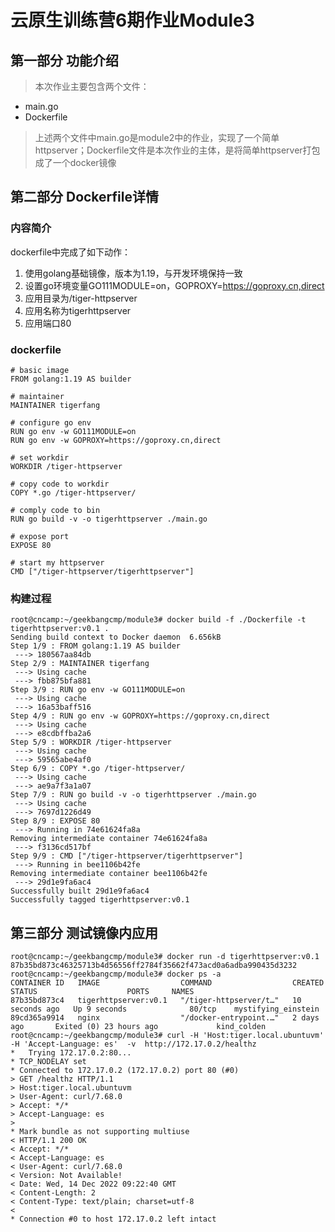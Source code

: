 # 云原生训练营6期作业Module3
## 第一部分 功能介绍
>本次作业主要包含两个文件：
* main.go
* Dockerfile
>上述两个文件中main.go是module2中的作业，实现了一个简单httpserver；Dockerfile文件是本次作业的主体，是将简单httpserver打包成了一个docker镜像
## 第二部分 Dockerfile详情
### 内容简介
dockerfile中完成了如下动作：
1. 使用golang基础镜像，版本为1.19，与开发环境保持一致
2. 设置go环境变量GO111MODULE=on，GOPROXY=https://goproxy.cn,direct
3. 应用目录为/tiger-httpserver
4. 应用名称为tigerhttpserver
5. 应用端口80
### dockerfile
    # basic image
    FROM golang:1.19 AS builder
    
    # maintainer
    MAINTAINER tigerfang
    
    # configure go env
    RUN go env -w GO111MODULE=on
    RUN go env -w GOPROXY=https://goproxy.cn,direct
    
    # set workdir
    WORKDIR /tiger-httpserver
    
    # copy code to workdir
    COPY *.go /tiger-httpserver/
    
    # comply code to bin
    RUN go build -v -o tigerhttpserver ./main.go
    
    # expose port
    EXPOSE 80
    
    # start my httpserver
    CMD ["/tiger-httpserver/tigerhttpserver"]
### 构建过程
    root@cncamp:~/geekbangcmp/module3# docker build -f ./Dockerfile -t tigerhttpserver:v0.1 .
    Sending build context to Docker daemon  6.656kB
    Step 1/9 : FROM golang:1.19 AS builder
     ---> 180567aa84db
    Step 2/9 : MAINTAINER tigerfang
     ---> Using cache
     ---> fbb875bfa881
    Step 3/9 : RUN go env -w GO111MODULE=on
     ---> Using cache
     ---> 16a53baff516
    Step 4/9 : RUN go env -w GOPROXY=https://goproxy.cn,direct
     ---> Using cache
     ---> e8cdbffba2a6
    Step 5/9 : WORKDIR /tiger-httpserver
     ---> Using cache
     ---> 59565abe4af0
    Step 6/9 : COPY *.go /tiger-httpserver/
     ---> Using cache
     ---> ae9a7f3a1a07
    Step 7/9 : RUN go build -v -o tigerhttpserver ./main.go
     ---> Using cache
     ---> 7697d1226d49
    Step 8/9 : EXPOSE 80
     ---> Running in 74e61624fa8a
    Removing intermediate container 74e61624fa8a
     ---> f3136cd517bf
    Step 9/9 : CMD ["/tiger-httpserver/tigerhttpserver"]
     ---> Running in bee1106b42fe
    Removing intermediate container bee1106b42fe
     ---> 29d1e9fa6ac4
    Successfully built 29d1e9fa6ac4
    Successfully tagged tigerhttpserver:v0.1
## 第三部分 测试镜像内应用
    root@cncamp:~/geekbangcmp/module3# docker run -d tigerhttpserver:v0.1
    87b35bd873c46325713b4d56556ff2784f35662f473acd0a6adba990435d3232
    root@cncamp:~/geekbangcmp/module3# docker ps -a
    CONTAINER ID   IMAGE                  COMMAND                  CREATED          STATUS                    PORTS     NAMES
    87b35bd873c4   tigerhttpserver:v0.1   "/tiger-httpserver/t…"   10 seconds ago   Up 9 seconds              80/tcp    mystifying_einstein
    89cd365a9914   nginx                  "/docker-entrypoint.…"   2 days ago       Exited (0) 23 hours ago             kind_colden
    root@cncamp:~/geekbangcmp/module3# curl -H 'Host:tiger.local.ubuntuvm' -H 'Accept-Language: es'  -v  http://172.17.0.2/healthz
    *   Trying 172.17.0.2:80...
    * TCP_NODELAY set
    * Connected to 172.17.0.2 (172.17.0.2) port 80 (#0)
    > GET /healthz HTTP/1.1
    > Host:tiger.local.ubuntuvm
    > User-Agent: curl/7.68.0
    > Accept: */*
    > Accept-Language: es
    > 
    * Mark bundle as not supporting multiuse
    < HTTP/1.1 200 OK
    < Accept: */*
    < Accept-Language: es
    < User-Agent: curl/7.68.0
    < Version: Not Available!
    < Date: Wed, 14 Dec 2022 09:22:40 GMT
    < Content-Length: 2
    < Content-Type: text/plain; charset=utf-8
    < 
    * Connection #0 to host 172.17.0.2 left intact